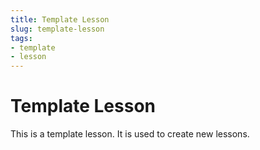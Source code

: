 ```yaml
---
title: Template Lesson
slug: template-lesson
tags:
- template
- lesson
---
```


# Template Lesson

This is a template lesson. It is used to create new lessons.